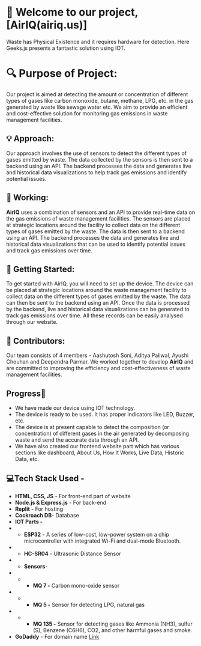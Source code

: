 # 👋 Welcome to our project, [AirIQ(airiq.us)]
Waste has Physical Existence and it requires hardware for detection. Here Geeks.js presents a fantastic solution using IOT.

# 🔍 Purpose of Project:

Our project is aimed at detecting the amount or concentration of different types of gases like carbon monoxide, butane, methane, LPG, etc. in the gas generated by waste like sewage water etc. We aim to provide an efficient and cost-effective solution for monitoring gas emissions in waste management facilities.


## 💡 Approach:

Our approach involves the use of sensors to detect the different types of gases emitted by waste. The data collected by the sensors is then sent to a backend using an API. The backend processes the data and generates live and historical data visualizations to help track gas emissions and identify potential issues.

## 🔧 Working:

**AirIQ** uses a combination of sensors and an API to provide real-time data on the gas emissions of waste management facilities. The sensors are placed at strategic locations around the facility to collect data on the different types of gases emitted by the waste. The data is then sent to a backend using an API. The backend processes the data and generates live and historical data visualizations that can be used to identify potential issues and track gas emissions over time.

## 🚀 Getting Started:

To get started with AirIQ, you will need to set up the device. The device can be placed at strategic locations around the waste management facility to collect data on the different types of gases emitted by the waste. The data can then be sent to the backend using an API. Once the data is processed by the backend, live and historical data visualizations can be generated to track gas emissions over time.
All these records can be easily analysed through our website.

## 👥 Contributors: 

Our team consists of 4 members - Aashutosh Soni, Aditya Paliwal, Ayushi Chouhan and Deependra Parmar. We worked together to develop **AirIQ** and are committed to improving the efficiency and cost-effectiveness of waste management facilities.


## Progress🚀

- We have made our device using IOT technology.
-  The device is ready to be used. It has proper indicators like LED, Buzzer, etc. 
-  The device is at present capable to detect the composition (or concentration) of different gases in the air generated by decomposing waste and send the accurate data through an API.
- We have also created our frontend website part which has various sections like dashboard, About Us, How It Works, Live Data, Historic Data, etc.



##  💻Tech Stack Used - 

- **HTML, CSS, JS** - For front-end part of website
-  **Node.js & Express.js** - For back-end
-  **Replit** - For hosting
- **Cockroach DB**- Database
- **IOT Parts -** 
- -  **ESP32** - A series of low-cost, low-power system on a chip microcontroller with integrated Wi-Fi and dual-mode Bluetooth.
- - **HC-SR04** - Ultrasonic Distance Sensor
- - **Sensors-**
- - - **MQ 7 -** Carbon mono-oxide sensor
- - - **MQ 5 -** Sensor for detecting LPG, natural gas
-  - - **MQ 135 -** Sensor for detecting gases like Ammonia (NH3), sulfur (S), Benzene (C6H6), CO2, and other harmful gases and smoke.
- **GoDaddy** - For domain name    [Link  ]( )


